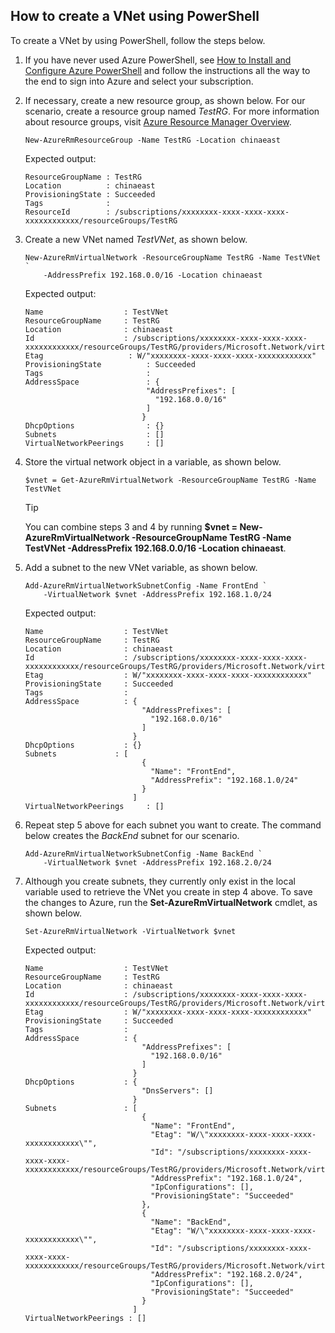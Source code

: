 ## How to create a VNet using PowerShell
To create a VNet by using PowerShell, follow the steps below.

1. If you have never used Azure PowerShell, see [How to Install and Configure Azure PowerShell](https://docs.microsoft.com/powershell/azureps-cmdlets-docs) and follow the instructions all the way to the end to sign into Azure and select your subscription.
2. If necessary, create a new resource group, as shown below. For our scenario, create a resource group named *TestRG*. For more information about resource groups, visit [Azure Resource Manager Overview](../articles/azure-resource-manager/resource-group-overview.md).

    ```
    New-AzureRmResourceGroup -Name TestRG -Location chinaeast
    ```

    Expected output:

    ```
    ResourceGroupName : TestRG
    Location          : chinaeast
    ProvisioningState : Succeeded
    Tags              :
    ResourceId        : /subscriptions/xxxxxxxx-xxxx-xxxx-xxxx-xxxxxxxxxxxx/resourceGroups/TestRG    
    ```
3. Create a new VNet named *TestVNet*, as shown below.

    ```
    New-AzureRmVirtualNetwork -ResourceGroupName TestRG -Name TestVNet `
        -AddressPrefix 192.168.0.0/16 -Location chinaeast    
    ```

    Expected output:

    ```
    Name                  : TestVNet
    ResourceGroupName     : TestRG
    Location              : chinaeast
    Id                    : /subscriptions/xxxxxxxx-xxxx-xxxx-xxxx-xxxxxxxxxxxx/resourceGroups/TestRG/providers/Microsoft.Network/virtualNetworks/TestVNet
    Etag                   : W/"xxxxxxxx-xxxx-xxxx-xxxx-xxxxxxxxxxxx"
    ProvisioningState          : Succeeded
    Tags                       : 
    AddressSpace               : {
                               "AddressPrefixes": [
                                 "192.168.0.0/16"
                               ]
                              }
    DhcpOptions                : {}
    Subnets                    : []
    VirtualNetworkPeerings     : []
    ```
4. Store the virtual network object in a variable, as shown below.

    ```
    $vnet = Get-AzureRmVirtualNetwork -ResourceGroupName TestRG -Name TestVNet
    ```

    > [!TIP]
    > You can combine steps 3 and 4 by running **$vnet = New-AzureRmVirtualNetwork -ResourceGroupName TestRG -Name TestVNet -AddressPrefix 192.168.0.0/16 -Location chinaeast**.
    > 
    > 
5. Add a subnet to the new VNet variable, as shown below.

    ```
    Add-AzureRmVirtualNetworkSubnetConfig -Name FrontEnd `
        -VirtualNetwork $vnet -AddressPrefix 192.168.1.0/24
    ```

    Expected output:

    ```
    Name                  : TestVNet
    ResourceGroupName     : TestRG
    Location              : chinaeast
    Id                    : /subscriptions/xxxxxxxx-xxxx-xxxx-xxxx-xxxxxxxxxxxx/resourceGroups/TestRG/providers/Microsoft.Network/virtualNetworks/TestVNet
    Etag                  : W/"xxxxxxxx-xxxx-xxxx-xxxx-xxxxxxxxxxxx"
    ProvisioningState     : Succeeded
    Tags                  :
    AddressSpace          : {
                              "AddressPrefixes": [
                                "192.168.0.0/16"
                              ]
                            }
    DhcpOptions           : {}
    Subnets             : [
                              {
                                "Name": "FrontEnd",
                                "AddressPrefix": "192.168.1.0/24"
                              }
                            ]
    VirtualNetworkPeerings     : []
    ```
6. Repeat step 5 above for each subnet you want to create. The command below creates the *BackEnd* subnet for our scenario.

    ```
    Add-AzureRmVirtualNetworkSubnetConfig -Name BackEnd `
        -VirtualNetwork $vnet -AddressPrefix 192.168.2.0/24
    ```
7. Although you create subnets, they currently only exist in the local variable used to retrieve the VNet you create in step 4 above. To save the changes to Azure, run the **Set-AzureRmVirtualNetwork** cmdlet, as shown below.

    ```
    Set-AzureRmVirtualNetwork -VirtualNetwork $vnet    
    ```

    Expected output:

    ```
    Name                  : TestVNet
    ResourceGroupName     : TestRG
    Location              : chinaeast
    Id                    : /subscriptions/xxxxxxxx-xxxx-xxxx-xxxx-xxxxxxxxxxxx/resourceGroups/TestRG/providers/Microsoft.Network/virtualNetworks/TestVNet
    Etag                  : W/"xxxxxxxx-xxxx-xxxx-xxxx-xxxxxxxxxxxx"
    ProvisioningState     : Succeeded
    Tags                  :
    AddressSpace          : {
                              "AddressPrefixes": [
                                "192.168.0.0/16"
                              ]
                            }
    DhcpOptions           : {
                              "DnsServers": []
                            }
    Subnets               : [
                              {
                                "Name": "FrontEnd",
                                "Etag": "W/\"xxxxxxxx-xxxx-xxxx-xxxx-xxxxxxxxxxxx\"",
                                "Id": "/subscriptions/xxxxxxxx-xxxx-xxxx-xxxx-xxxxxxxxxxxx/resourceGroups/TestRG/providers/Microsoft.Network/virtualNetworks/TestVNet/subnets/FrontEnd",
                                "AddressPrefix": "192.168.1.0/24",
                                "IpConfigurations": [],
                                "ProvisioningState": "Succeeded"
                              },
                              {
                                "Name": "BackEnd",
                                "Etag": "W/\"xxxxxxxx-xxxx-xxxx-xxxx-xxxxxxxxxxxx\"",
                                "Id": "/subscriptions/xxxxxxxx-xxxx-xxxx-xxxx-xxxxxxxxxxxx/resourceGroups/TestRG/providers/Microsoft.Network/virtualNetworks/TestVNet/subnets/BackEnd",
                                "AddressPrefix": "192.168.2.0/24",
                                "IpConfigurations": [],
                                "ProvisioningState": "Succeeded"
                              }
                            ]
    VirtualNetworkPeerings : []
    ```